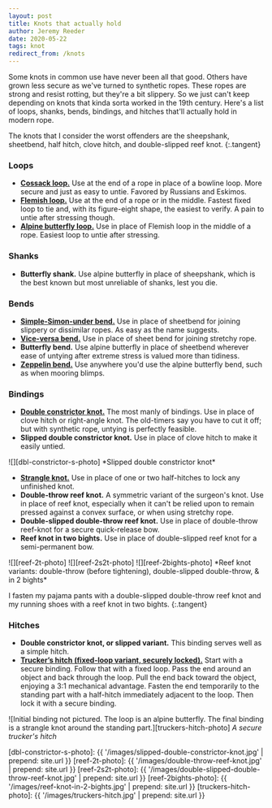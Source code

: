 ```yaml
---
layout: post
title: Knots that actually hold
author: Jeremy Reeder
date: 2020-05-22
tags: knot
redirect_from: /knots
---
```


Some knots in common use have never been all that good. Others have grown less
secure as we've turned to synthetic ropes. These ropes are strong and resist
rotting, but they're a bit slippery. So we just can't keep depending on knots
that kinda sorta worked in the 19th century. Here's a list of loops, shanks,
bends, bindings, and hitches that'll actually hold in modern rope.

The knots that I consider the worst offenders are the sheepshank, sheetbend,
half hitch, clove hitch, and double-slipped reef knot.
{:.tangent}


### Loops
- **[Cossack loop.][cossack-loop]** Use at the end of a rope in place of a
  bowline loop. More secure and just as easy to untie. Favored by Russians and
Eskimos.
- **[Flemish loop.][flemish-loop]** Use at the end of a rope or in the middle.
  Fastest fixed loop to tie and, with its figure-eight shape, the easiest to
verify. A pain to untie after stressing though.
- **[Alpine butterfly loop.][butterfly-loop]** Use in place of Flemish loop in
  the middle of a rope. Easiest loop to untie after stressing.


### Shanks
- **Butterfly shank.** Use alpine butterfly in place of sheepshank, which is
  the best known but most unreliable of shanks, lest you die.


### Bends
- **[Simple-Simon-under bend.][simple-simon-under]** Use in place of sheetbend
  for joining slippery or dissimilar ropes. As easy as the name suggests.
- **[Vice-versa bend.][vice-versa-bend]** Use in place of sheet bend for
  joining stretchy rope.
- **Butterfly bend.** Use alpine butterfly in place of sheetbend wherever ease
  of untying after extreme stress is valued more than tidiness.
- **[Zeppelin bend.][zeppelin-bend]** Use anywhere you'd use the alpine
  butterfly bend, such as when mooring blimps.


### Bindings
- **[Double constrictor knot.][double-constrictor]** The most manly of
  bindings. Use in place of clove hitch or right-angle knot. The old-timers say
  you have to cut it off; but with synthetic rope, untying is perfectly
  feasible.
- **Slipped double constrictor knot.** Use in place of clove hitch to make it
  easily untied.

<div class="gallery" markdown="1">
![][dbl-constrictor-s-photo]
*Slipped double constrictor knot*
</div>

- **[Strangle knot.][strangle-knot]** Use in place of one or two half-hitches to lock any
  unfinished knot.
- **Double-throw reef knot.** A symmetric variant of the surgeon's knot. Use in
  place of reef knot, especially when it can't be relied upon to remain pressed
  against a convex surface, or when using stretchy rope.
- **Double-slipped double-throw reef knot.** Use in place of double-throw
  reef-knot for a secure quick-release bow.
- **Reef knot in two bights.** Use in place of double-slipped reef knot for a
  semi-permanent bow.

<div class="gallery" markdown="1">
![][reef-2t-photo]
![][reef-2s2t-photo]
![][reef-2bights-photo]
*Reef knot variants: double-throw (before tightening), double-slipped double-throw, & in 2 bights*
</div>

I fasten my pajama pants with a double-slipped double-throw reef knot and my
running shoes with a reef knot in two bights.
{:.tangent}


### Hitches
- **Double constrictor knot, or slipped variant.** This binding serves well as
  a simple hitch.
- **[Trucker’s hitch (fixed-loop variant, securely locked).][truckers-hitch]**
  Start with a secure binding. Follow that with a fixed loop. Pass the end around
  an object and back through the loop. Pull the end back toward the object,
  enjoying a 3:1 mechanical advantage. Fasten the end temporarily to the standing
  part with a half-hitch immediately adjacent to the loop. Then lock it with a
  secure binding.

![Initial binding not pictured. The loop is an alpine butterfly. The final binding is a strangle knot around the standing part.][truckers-hitch-photo]
*A secure trucker's hitch*


[dbl-constrictor-s-photo]: {{ '/images/slipped-double-constrictor-knot.jpg'       | prepend: site.url }}
[reef-2t-photo]:           {{ '/images/double-throw-reef-knot.jpg'                | prepend: site.url }}
[reef-2s2t-photo]:         {{ '/images/double-slipped-double-throw-reef-knot.jpg' | prepend: site.url }}
[reef-2bights-photo]:      {{ '/images/reef-knot-in-2-bights.jpg'                 | prepend: site.url }}
[truckers-hitch-photo]:    {{ '/images/truckers-hitch.jpg'                        | prepend: site.url }}

[butterfly-bend]:     https://www.netknots.com/rope_knots/alpine-butterfly-bend
[butterfly-loop]:     https://www.netknots.com/rope_knots/butterfly-knot
[double-constrictor]: https://www.101knots.com/double-constrictor-knot.html
[cossack-loop]:       https://en.wikipedia.org/wiki/Cossack_knot
[flemish-loop]:       https://www.netknots.com/rope_knots/figure-eight
[simple-simon-under]: https://en.wikipedia.org/wiki/Simple_Simon_under
[strangle-knot]:      https://www.netknots.com/rope_knots/strangle-knot
[vice-versa-bend]:    https://en.wikipedia.org/wiki/Reever_Knot
[zeppelin-bend]:      https://www.netknots.com/rope_knots/zeppelin-bend
[truckers-hitch]:     https://en.wikipedia.org/wiki/Trucker%27s_hitch
